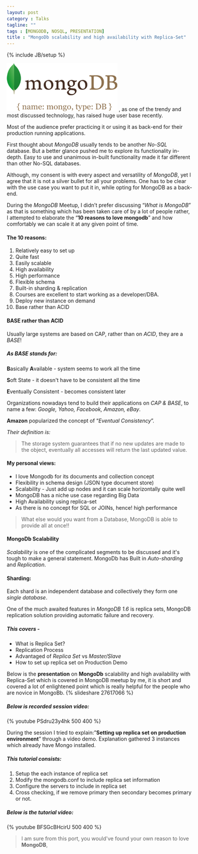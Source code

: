 ```yaml
---
layout: post
category : Talks
tagline: ""
tags : [MONGODB, NOSQL, PRESENTATION]
title : "MongoDb scalability and high availability with Replica-Set"
---
```

{% include JB/setup %}

![Smaller icon](/assets/themes/twitter/bootstrap/img/mongodb.png)
, as one of the trendy and most discussed technology, has raised huge user base recently.

Most of the audience prefer practicing it or using it as back-end for their production running applications.

First thought about *MongoDB* usually tends to be another *No-SQL* database. But a better glance pushed me to explore its functionality in-depth. Easy to use and unanimous in-built functionality made it far different than other No-SQL databases.

Although, my consent is with every aspect and versatility of *MongoDB*, yet I agree that it is not a silver bullet for all your problems. One has to be clear with the use case you want to put it in, while opting for MongoDB as a back-end.


During the *MongoDB* Meetup, I didn’t prefer discussing “*What is MongoDB*” as that is something which has been taken care of by a lot of people rather, I attempted to elaborate the “**10 reasons to love mongodb**” and how comfortably we can scale it at any given point of time.

#### The 10 reasons:

1. Relatively easy to set up
2. Quite fast
3. Easily scalable 
4. High availability
5. High performance
6. Flexible schema
7. Built-in sharding & replication
8. Courses are excellent to start working as a developer/DBA.
9. Deploy new instance on demand
10. Base rather than ACID


#### BASE rather than ACID
Usually large systems are based on CAP, rather than on *ACID*, they are a *BASE*!

##### As BASE stands for:

**B**asically **A**vailable - system seems to work all the time

**S**oft State - it doesn't have to be consistent all the time

**E**ventually Consistent - becomes consistent later

Organizations nowadays tend to build their applications on *CAP & BASE*, to name a few: *Google, Yahoo, Facebook, Amazon, eBay*.

**Amazon** popularized the concept of “*Eventual Consistency*”. 

*Their definition is:* 

> The storage system guarantees that if no new updates are made to the object, eventually all accesses will return the last updated value.

#### My personal views:

* I love Mongodb for its documents and collection concept
* Flexibility in schema design (JSON type document store)
* Scalability - Just add up nodes and it can scale horizontally quite well
* MongoDB has a niche use case regarding Big Data
* High Availability using replica-set
* As there is no concept for SQL or JOINs, hence! high performance

> What else would you want from a Database, MongoDB is able to provide all at once!!

#### MongoDb Scalability
*Scalability* is one of the complicated segments to be discussed and it's tough to make a general statement. 
MongoDb has Built in *Auto-sharding* and *Replication*.

#### Sharding:
Each shard is an independent database and collectively they form one *single database*.

One of the much awaited features in *MongoDB 1.6* is replica sets, MongoDB replication solution providing automatic failure and recovery. 

##### This covers - 
* What is Replica Set? 
* Replication Process 
* Advantaged of *Replica Set* vs *Master/Slave* 
* How to set up replica set on Production Demo 

Below is the **presentation** on **MongoDb** scalability and high availability with Replica-Set which is covered in MongoDB meetup by me, it is short and covered a lot of enlightened point which is really helpful for the people who are novice in MongoBb.
{% slideshare 27617066 %}

##### Below is  recorded session video:
{% youtube PSdru23y4hk 500 400 %}

During the session I tried to explain:”**Setting up replica set on production environment**” through a video demo. Explanation gathered 3 instances which already have Mongo installed.  

##### This tutorial consists: 
1. Setup the each instance of replica set 
2. Modify the mongodb.conf to include replica set information 
3. Configure the servers to include in replica set 
4. Cross checking, if we remove primary then secondary becomes primary or not.

##### Below is the tutorial video: 
{% youtube BFSGcBHcirU 500 400 %}


> I am sure from this port, you would've found your own reason to love **MongoDB**, 